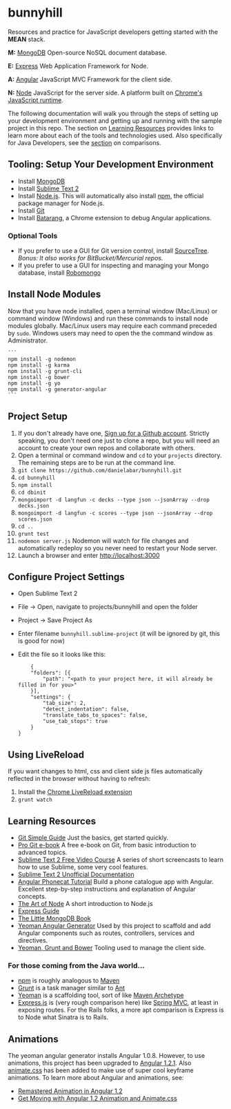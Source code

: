 bunnyhill
=========

Resources and practice for JavaScript developers getting started with the **MEAN** stack.

**M:** [MongoDB](http://www.mongodb.org/) Open-source NoSQL document database.

**E:** [Express](http://expressjs.com/) Web Application Framework for Node.

**A:** [Angular](http://angularjs.org/) JavaScript MVC Framework for the client side.

**N:** [Node](http://nodejs.org/) JavaScript for the server side. A platform built on [Chrome's JavaScript runtime](https://code.google.com/p/v8/).

The following documentation will walk you through the steps of setting up your development environment and getting up and running with the sample project in this repo.
The section on [Learning Resources](#learning-resources) provides links to learn more about each of the tools and technologies used.
Also specifically for Java Developers, see the [section](#java-comparison) on comparisons.

## Tooling: Setup Your Development Environment
* Install [MongoDB](http://docs.mongodb.org/manual/installation/)
* Install [Sublime Text 2](http://www.sublimetext.com/2)
* Install [Node.js](http://nodejs.org/). This will automatically also install [npm](https://npmjs.org/), the official package manager for Node.js.
* Install [Git](http://git-scm.com/downloads)
* Install [Batarang](https://chrome.google.com/webstore/detail/angularjs-batarang/ighdmehidhipcmcojjgiloacoafjmpfk?hl=en), a Chrome extension to debug Angular applications.

### Optional Tools
* If you prefer to use a GUI for Git version control, install [SourceTree](http://www.sourcetreeapp.com/). *Bonus: It also works for BitBucket/Mercurial repos.*
* If you prefer to use a GUI for inspecting and managing your Mongo database, install [Robomongo](http://robomongo.org/)

## Install Node Modules
Now that you have node installed, open a terminal window (Mac/Linux) or command window (Windows) and run these commands to install node modules globally.
Mac/Linux users may require each command preceded by ```sudo```.
Windows users may need to open the the command window as Administrator.
	
	```
	npm install -g nodemon
	npm install -g karma
	npm install -g grunt-cli
	npm install -g bower
	npm install -g yo
	npm install -g generator-angular
	```

## Project Setup
1. If you don't already have one, [Sign up for a Github account](https://github.com/). Strictly speaking, you don't need one just to clone a repo, but you will need an account to create your own repos and collaborate with others.
1. Open a terminal or command window and ```cd``` to your ```projects``` directory. The remaining steps are to be run at the command line.
1. ```git clone https://github.com/danielabar/bunnyhill.git```
1. ```cd bunnyhill```
1. ```npm install```
1. ```cd dbinit```
1. ```mongoimport -d langfun -c decks --type json --jsonArray --drop decks.json```
1. ```mongoimport -d langfun -c scores --type json --jsonArray --drop scores.json```
1. ```cd ..```
1. ```grunt test```
1. ```nodemon server.js``` Nodemon will watch for file changes and automatically redeploy so you never need to restart your Node server.
1. Launch a browser and enter [http://localhost:3000](http://localhost:3000)

## Configure Project Settings
* Open Sublime Text 2
* File -> Open, navigate to projects/bunnyhill and open the folder
* Project -> Save Project As
* Enter filename ```bunnyhill.sublime-project``` (it will be ignored by git, this is good for now)
* Edit the file so it looks like this:

	```
		{
		"folders": [{
			"path": "<path to your project here, it will already be filled in for you>"
		}],
		"settings": {
			"tab_size": 2,
			"detect_indentation": false,
			"translate_tabs_to_spaces": false,
			"use_tab_stops": true	
		}
	}
	```

## Using LiveReload
If you want changes to html, css and client side js files automatically reflected in the browser without having to refresh:
1. Install the [Chrome LiveReload extension](https://chrome.google.com/webstore/detail/livereload/jnihajbhpnppcggbcgedagnkighmdlei?hl=en)
2. ```grunt watch```

## <a name="learning-resources"/>Learning Resources
* [Git Simple Guide](http://rogerdudler.github.io/git-guide/) Just the basics, get started quickly.
* [Pro Git e-book](http://git-scm.com/book) A free e-book on Git, from basic introduction to advanced topics.
* [Sublime Text 2 Free Video Course](http://net.tutsplus.com/articles/news/perfect-workflow-in-sublime-text-free-course/) A series of short screencasts to learn how to use Sublime, some very cool features.
* [Sublime Text 2 Unofficial Documentation](http://sublime-text-unofficial-documentation.readthedocs.org/en/sublime-text-2/)
* [Angular Phonecat Tutorial](http://docs.angularjs.org/tutorial) Build a phone catalogue app with Angular. Excellent step-by-step instructions and explanation of Angular concepts.
* [The Art of Node](https://github.com/maxogden/art-of-node) A short introduction to Node.js
* [Express Guide](http://expressjs.com/guide.html)
* [The Little MongoDB Book](http://openmymind.net/mongodb.pdf)
* [Yeoman Angular Generator](https://github.com/yeoman/generator-angular) Used by this project to scaffold and add Angular components such as routes, controllers, services and directives.
* [Yeoman, Grunt and Bower](http://yeoman.io/) Tooling used to manage the client side.

### <a name="java-comparison"/>For those coming from the Java world...
* [npm](https://npmjs.org/) is roughly analogous to [Maven](http://maven.apache.org/)
* [Grunt](http://gruntjs.com/) is a task manager similar to [Ant](http://ant.apache.org/)
* [Yeoman](http://yeoman.io/) is a scaffolding tool, sort of like [Maven Archetype](http://maven.apache.org/guides/introduction/introduction-to-archetypes.html)
* [Express.js](http://expressjs.com/) is (very rough comparison here) like [Spring MVC](http://docs.spring.io/spring/docs/3.2.x/spring-framework-reference/html/mvc.html), at least in exposing routes. For the Rails folks, a more apt comparison is Express is to Node what Sinatra is to Rails.

## Animations
The yeoman angular generator installs Angular 1.0.8. However, to use animations, this project has been upgraded to [Angular 1.2.1](http://code.angularjs.org/1.2.1/docs/api).
Also [animate.css](https://daneden.me/animate/) has been added to make use of super cool keyframe animations. 
To learn more about Angular and animations, see:
* [Remastered Animation in Angular 1.2](http://www.yearofmoo.com/2013/08/remastered-animation-in-angularjs-1-2.html)
* [Get Moving with Angular 1.2 Animation and Animate.css](http://www.divshot.com/blog/tips-and-tricks/angular-1-2-and-animate-css/)